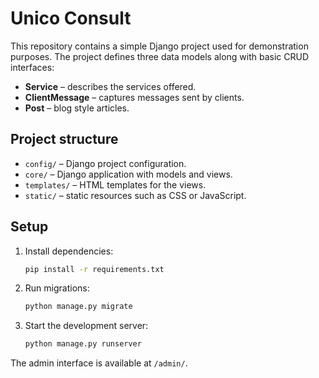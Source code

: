 # Unico Consult

This repository contains a simple Django project used for demonstration
purposes.  The project defines three data models along with basic CRUD
interfaces:

- **Service** – describes the services offered.
- **ClientMessage** – captures messages sent by clients.
- **Post** – blog style articles.

## Project structure

- `config/` – Django project configuration.
- `core/` – Django application with models and views.
- `templates/` – HTML templates for the views.
- `static/` – static resources such as CSS or JavaScript.

## Setup

1. Install dependencies:

   ```bash
   pip install -r requirements.txt
   ```

2. Run migrations:

   ```bash
   python manage.py migrate
   ```

3. Start the development server:

   ```bash
   python manage.py runserver
   ```

The admin interface is available at `/admin/`.
